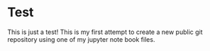 # Test
This is just a test!
This is my first attempt to create a new public git repository using one of my jupyter note book files.
